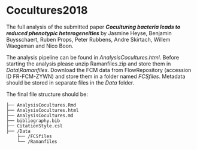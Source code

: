 # Cocultures2018

The full analysis of the submitted paper ***Coculturing bacteria leads to reduced phenotypic heterogeneities*** by Jasmine Heyse, Benjamin Buysschaert, Ruben Props, Peter Rubbens, Andre Skirtach, Willem Waegeman and Nico Boon.

The analysis pipeline can be found in _AnalysisCocultures.html_. Before starting the analysis please unzip Ramanfiles.zip and store them in _Data\Ramanfiles_. Download the FCM data from FlowRepository (accession ID FR-FCM-ZYWN) and store them in a folder named _FCSfiles_. Metadata should be stored in separate files in the _Data_ folder.

The final file structure should be: 

```
├── AnalysisCocultures.Rmd
├── AnalysisCocultures.html
├── AnalysisCocultures.md
├── bibliography.bib
├── CitationStyle.csl
├── /Data
    ├── /FCSfiles
    └── /Ramanfiles
```